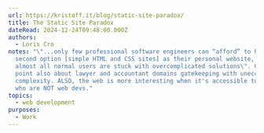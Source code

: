 ```yaml
---
url: https://kristoff.it/blog/static-site-paradox/
title: The Static Site Paradox
dateRead: 2024-12-24T09:48:00.000Z
authors:
  - Loris Cro
notes: "\"...only few professional software engineers can “afford” to have the
  second option [simple HTML and CSS sites] as their personal website, and
  almost all normal users are stuck with overcomplicated solutions\". Great
  point also about lawyer and accountant domains gatekeeping with uneccessary
  complexity. ALSO, the web is more interesting when it's accessible to those
  who are NOT web devs."
topics:
  - web development
purposes:
  - Work
---
```

